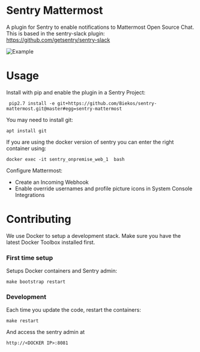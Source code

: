 # Sentry Mattermost
A plugin for Sentry to enable notifications to Mattermost Open Source Chat.
This is based in the sentry-slack plugin: https://github.com/getsentry/sentry-slack

![Example](example.png)

# Usage
Install with pip and enable the plugin in a Sentry Project:

     pip2.7 install -e git+https://github.com/Biekos/sentry-mattermost.git@master#egg=sentry-mattermost

You may need to install git:

    apt install git

If you are using the docker version of sentry you can enter the right container using: 

    docker exec -it sentry_onpremise_web_1  bash 


Configure Mattermost:
- Create an Incoming Webhook
- Enable override usernames and profile picture icons in System Console Integrations


# Contributing
We use Docker to setup a development stack. Make sure you have the latest
Docker Toolbox installed first.

### First time setup
Setups Docker containers and Sentry admin:

    make bootstrap restart

### Development
Each time you update the code, restart the containers:

    make restart

And access the sentry admin at

    http://<DOCKER IP>:8081
